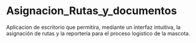 # Asignacion_Rutas_y_documentos
 Aplicacion de escritorio que permitira, mediante un interfaz intuitiva, la asignación de rutas y la reportería para el proceso logistico de la mascota.
